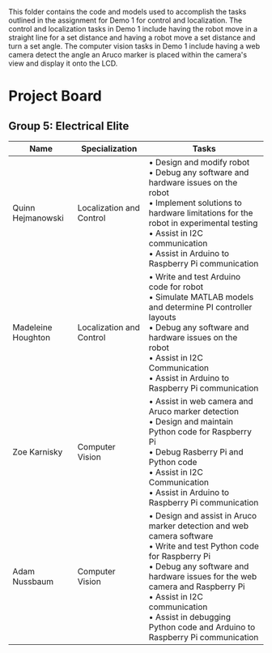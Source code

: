 This folder contains the code and models used to accomplish the tasks outlined in the assignment for Demo 1 for control and localization. The control and localization tasks in Demo 1 include having the robot move in a straight line for a set distance and having a robot move a set distance and turn a set angle. The computer vision tasks in Demo 1 include having a web camera detect the angle an Aruco marker is placed within the camera's view and display it onto the LCD.

# Project Board
## Group 5: Electrical Elite
<table class="tg">
<thead>
  <tr>
    <th class="tg-0lax">Name</th>
    <th class="tg-0lax">Specialization</th>
    <th class="tg-0lax">Tasks</th>
  </tr>
</thead>
<tbody>
  <tr>
    <td class="tg-0lax">Quinn Hejmanowski</td>
    <td class="tg-0lax">Localization and Control</td>
    <td class="tg-0lax">• Design and modify robot<br>• Debug any software and hardware issues on the robot<br>• Implement solutions to hardware limitations for the robot in experimental testing<br>• Assist in I2C communication<br>• Assist in Arduino to Raspberry Pi communication</td>
  </tr>
  <tr>
    <td class="tg-0lax">Madeleine Houghton</td>
    <td class="tg-0lax">Localization and Control</td>
    <td class="tg-0lax">• Write and test Arduino code for robot<br>• Simulate MATLAB models and determine PI controller layouts<br>• Debug any software and hardware issues on the robot<br>• Assist in I2C Communication<br>• Assist in Arduino to Raspberry Pi communication<br></td>
  </tr>
  <tr>
    <td class="tg-0lax">Zoe Karnisky</td>
    <td class="tg-0lax">Computer Vision</td>
    <td class="tg-0lax">• Assist in web camera and Aruco marker detection <br>• Design and maintain Python code for Raspberry Pi<br>• Debug Rasberry Pi and Python code<br>• Assist in I2C Communication<br>• Assist in Arduino to Raspberry Pi communication<br></td>
  </tr>
  <tr>
    <td class="tg-0lax">Adam Nussbaum</td>
    <td class="tg-0lax">Computer Vision</td>
    <td class="tg-0lax">• Design and assist in Aruco marker detection and web camera software<br>• Write and test Python code for Raspberry Pi<br>• Debug any software and hardware issues for the web camera and Raspberry Pi<br>• Assist in I2C communication<br>• Assist in debugging Python code and Arduino to Raspberry Pi communication<br></td>
  </tr>
</tbody>
</table><br>
